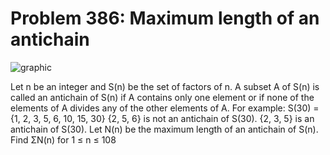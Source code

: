 # Problem 386: Maximum length of an antichain

![graphic](img386.gif)

Let n be an integer and S(n) be the set of factors of n. A subset A of
S(n) is called an antichain of S(n) if A contains only one element or if
none of the elements of A divides any of the other elements of A. For
example: S(30) = {1, 2, 3, 5, 6, 10, 15, 30} {2, 5, 6} is not an
antichain of S(30). {2, 3, 5} is an antichain of S(30). Let N(n) be the
maximum length of an antichain of S(n). Find ΣN(n) for 1 ≤ n ≤ 108
